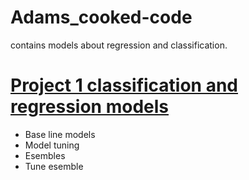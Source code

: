 # Adams_cooked-code
contains models about regression and classification.

# [Project 1 classification and regression models](https://github.com/moadams847/Adams_cooked-code)
* Base line models
* Model tuning
* Esembles
* Tune esemble
